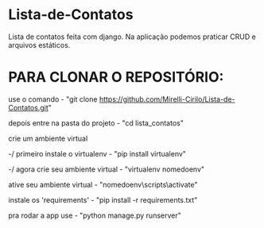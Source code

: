 # Lista-de-Contatos
Lista de contatos feita com django.
Na aplicação podemos praticar CRUD e arquivos estáticos. 

# PARA CLONAR O REPOSITÓRIO:

use o comando - "git clone https://github.com/Mirelli-Cirilo/Lista-de-Contatos.git"

depois entre na pasta do projeto - "cd lista_contatos"

crie um ambiente virtual

-/ primeiro instale o virtualenv - "pip install virtualenv"

-/ agora crie seu ambiente virtual - "virtualenv nomedoenv"

ative seu ambiente virtual - "nomedoenv\scripts\activate"

instale os 'requirements' - "pip install -r requirements.txt"

pra rodar a app use - "python manage.py runserver"
